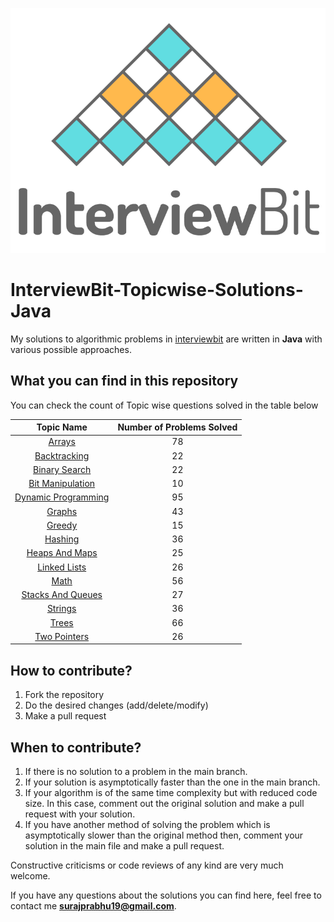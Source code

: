 <p align="center">
  <img src="iblogo.png">
</p>

# InterviewBit-Topicwise-Solutions-Java

My solutions to algorithmic problems in [interviewbit](https://interviewbit.com) are written in **Java** with various possible approaches.

## What you can find in this repository

You can check the count of Topic wise questions solved in the table below 

[//]: # (Run the py script to generate the below table.)

| Topic Name| Number of Problems Solved| 
|  :--------: |  :--------: | 
| [Arrays](https://github.com/SurajPrabhu19/InterviewBit-Topicwise-Solutions-Java/tree/main/Arrays)| 78| 
| [Backtracking](https://github.com/SurajPrabhu19/InterviewBit-Topicwise-Solutions-Java/tree/main/Backtracking)| 22| 
| [Binary Search](https://github.com/SurajPrabhu19/InterviewBit-Topicwise-Solutions-Java/tree/main/Binary%20Search)| 22| 
| [Bit Manipulation](https://github.com/SurajPrabhu19/InterviewBit-Topicwise-Solutions-Java/tree/main/Bit%20Manipulation)| 10| 
| [Dynamic Programming](https://github.com/SurajPrabhu19/InterviewBit-Topicwise-Solutions-Java/tree/main/Dynamic%20Programming)| 95| 
| [Graphs](https://github.com/SurajPrabhu19/InterviewBit-Topicwise-Solutions-Java/tree/main/Graphs)| 43| 
| [Greedy](https://github.com/SurajPrabhu19/InterviewBit-Topicwise-Solutions-Java/tree/main/Greedy)| 15| 
| [Hashing](https://github.com/SurajPrabhu19/InterviewBit-Topicwise-Solutions-Java/tree/main/Hashing)| 36| 
| [Heaps And Maps](https://github.com/SurajPrabhu19/InterviewBit-Topicwise-Solutions-Java/tree/main/Heaps%20and%20Maps)| 25| 
| [Linked Lists](https://github.com/SurajPrabhu19/InterviewBit-Topicwise-Solutions-Java/tree/main/Linked%20Lists)| 26| 
| [Math](https://github.com/SurajPrabhu19/InterviewBit-Topicwise-Solutions-Java/tree/main/Math)| 56| 
| [Stacks And Queues](https://github.com/SurajPrabhu19/InterviewBit-Topicwise-Solutions-Java/tree/main/Stacks%20and%20Queues)| 27| 
| [Strings](https://github.com/SurajPrabhu19/InterviewBit-Topicwise-Solutions-Java/tree/main/Strings)| 36|
| [Trees](https://github.com/SurajPrabhu19/InterviewBit-Topicwise-Solutions-Java/tree/main/Trees)| 66| 
| [Two Pointers](https://github.com/SurajPrabhu19/InterviewBit-Topicwise-Solutions-Java/tree/main/Two%20Pointers)| 26| 


## How to contribute?

1. Fork the repository 
2. Do the desired changes (add/delete/modify)
3. Make a pull request

## When to contribute?

1. If there is no solution to a problem in the main branch.
2. If your solution is asymptotically faster than the one in the main branch.
3. If your algorithm is of the same time complexity but with reduced code size. In this case, comment out the original solution and make a pull request with your solution.
4. If you have another method of solving the problem which is asymptotically slower than the original method then, comment your solution in the main file and make a pull request.


Constructive criticisms or code reviews of any kind are very much welcome.

If you have any questions about the solutions you can find here, feel free to contact me **surajprabhu19@gmail.com**.
